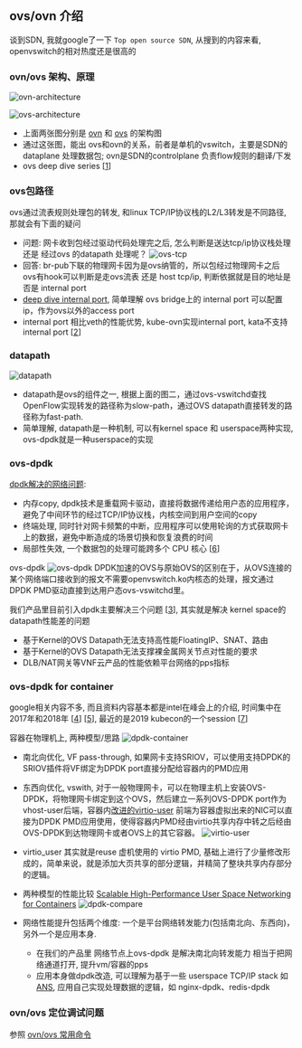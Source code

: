 ## ovs/ovn 介绍

谈到SDN, 我就google了一下 ```Top open source SDN```, 从搜到的内容来看, openvswitch的相对热度还是很高的

### ovn/ovs 架构、原理

![ovn-architecture](../pics/ovn-arch.png)

![ovs-architecture](../pics/ovs_packet_flow.jpeg)

- 上面两张图分别是 [ovn](https://man7.org/linux/man-pages/man7/ovn-architecture.7.html) 和 [ovs](https://arthurchiao.art/blog/ovs-deep-dive-0-overview/) 的架构图
- 通过这张图，能出 ovs和ovn的关系，前者是单机的vswitch，主要是SDN的dataplane 处理数据包; ovn是SDN的controlplane 负责flow规则的翻译/下发
- ovs deep dive series [[1]]

### ovs包路径

ovs通过流表规则处理包的转发, 和linux TCP/IP协议栈的L2/L3转发是不同路径, 那就会有下面的疑问

- 问题: 网卡收到包经过驱动代码处理完之后, 怎么判断是送达tcp/ip协议栈处理 还是 经过ovs 的datapath 处理呢？
  ![ovs-tcp](../pics/ovs_tcp.png)
- 回答: br-pub下联的物理网卡因为是ovs纳管的，所以包经过物理网卡之后 ovs有hook可以判断是走ovs流表 还是 host tcp/ip, 判断依据就是目的地址是否是 internal port
- [deep dive internal port](https://arthurchiao.art/blog/ovs-deep-dive-6-internal-port/), 简单理解 ovs bridge上的 internal port 可以配置ip，作为ovs以外的access port
- internal port 相比veth的性能优势, kube-ovn实现internal port, kata不支持internal port [[2]]

### datapath

![datapath](../pics/datapath.png)

 - datapath是ovs的组件之一, 根据上面的图二，通过ovs-vswitchd查找OpenFlow实现转发的路径称为slow-path，通过OVS datapath直接转发的路径称为fast-path.
 - 简单理解, datapath是一种机制, 可以有kernel space 和 userspace两种实现, ovs-dpdk就是一种userspace的实现

### ovs-dpdk

[dpdk解决的网络问题](https://www.cnblogs.com/goldsunshine/p/14260941.html):
 - 内存copy, dpdk技术是重载网卡驱动，直接将数据传递给用户态的应用程序，避免了中间环节的经过TCP/IP协议栈，内核空间到用户空间的copy
 - 终端处理, 同时针对网卡频繁的中断，应用程序可以使用轮询的方式获取网卡上的数据，避免中断造成的场景切换和恢复浪费的时间
 - 局部性失效, 一个数据包的处理可能跨多个 CPU 核心 [[6]]

ovs-dpdk
![ovs-dpdk](../pics/ovs-dpdk.png)
DPDK加速的OVS与原始OVS的区别在于，从OVS连接的某个网络端口接收到的报文不需要openvswitch.ko内核态的处理，报文通过DPDK PMD驱动直接到达用户态ovs-vswitchd里。

我们产品里目前引入dpdk主要解决三个问题 [[3]], 其实就是解决 kernel space的 datapath性能差的问题
- 基于Kernel的OVS Datapath无法支持高性能FloatingIP、SNAT、路由
- 基于Kernel的OVS Datapath无法支撑裸金属网关节点对性能的要求
- DLB/NAT网关等VNF云产品的性能依赖平台网络的pps指标

### ovs-dpdk for container

google相关内容不多, 而且资料内容基本都是intel在峰会上的介绍, 时间集中在2017年和2018年 [[4]] [[5]], 最近的是2019 kubecon的一个session [[7]]

容器在物理机上, 两种模型/思路
  ![dpdk-container](../pics/use_models_for_running_dpdk_in_containers.svg)

- 南北向优化, VF pass-through, 如果网卡支持SRIOV，可以使用支持DPDK的SRIOV插件将VF绑定为DPDK port直接分配给容器内的PMD应用
- 东西向优化, vswith, 对于一般物理网卡，可以在物理主机上安装OVS-DPDK，将物理网卡绑定到这个OVS，然后建立一系列OVS-DPDK port作为vhost-user后端，容器内[改进的virtio-user](https://doc.dpdk.org/guides/howto/virtio_user_for_container_networking.html) 前端为容器虚拟出来的NIC可以直接为DPDK PMD应用使用，使得容器内PMD经由virtio共享内存中转之后经由OVS-DPDK到达物理网卡或者OVS上的其它容器。
  ![virtio-user](../pics/virtio_user_for_container_networking.svg)
- virtio_user 其实就是reuse 虚机使用的 virtio PMD, 基础上进行了少量修改形成的，简单来说，就是添加大页共享的部分逻辑，并精简了整块共享内存部分的逻辑。

- 两种模型的性能比较 [Scalable High-Performance User Space
  Networking for Containers](https://www.dpdk.org/wp-content/uploads/sites/35/2016/08/Day02-Session02-Steve-Liang-DPDKUSASummit2016.pdf)
  ![dpdk-compare](../pics/dpdk-comparation.png)
  
- 网络性能提升包括两个维度: 一个是平台网络转发能力(包括南北向、东西向)，另外一个是应用本身. 
  - 在我们的产品里 网络节点上ovs-dpdk 是解决南北向转发能力 相当于把网络通道打开, 提升vm/容器的pps
  - 应用本身做dpdk改造, 可以理解为基于一些 userspace TCP/IP stack 如[ANS](https://github.com/ansyun/dpdk-ans), 应用自己实现处理数据的逻辑，如 nginx-dpdk、redis-dpdk

### ovn/ovs 定位调试问题

参照 [ovn/ovs 常用命令](./ovn-cheat-sheet.md)

[1]: https://arthurchiao.art/blog/ovs-deep-dive-0-overview/
[2]: https://easystack.atlassian.net/browse/EAS-93036
[3]: https://easystack.atlassian.net/wiki/spaces/AR/pages/1647772394/DPDK
[4]: https://www.intel.com/content/www/us/en/developer/articles/technical/accelerate-container-networking-with-dpdk.html
[5]: https://blog.csdn.net/cloudvtech/article/details/80408099
[6]: https://zhuanlan.zhihu.com/p/428728980
[7]: https://kccncna19.sched.com/event/Uacf/running-high-performance-user-space-packet-processing-apps-in-kubernetes-abdul-halim-intel-peng-liu-red-hat